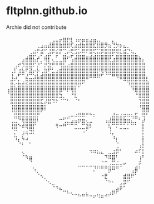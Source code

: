 # fltplnn.github.io
Archie did not contribute


⠀⠀⠀⠀⠀⠀⠀⠀⠀⠀⠀⠀⢀⣀⡤⣶⡶⡆⢠⡤⣤⣤⣠⣤⣀⠀⠀⠀⡀⠀⠀⠀⠀⠀⠀⠀⠀⠀
⠀⠀⠀⠀⠀⠀⠀⠀⢀⣠⣤⣼⣿⣿⣷⣿⣿⢏⣴⣾⣷⣿⣿⣏⣿⣿⡻⣦⢙⡳⡦⣄⡀⠀⠀⠀⠀⠀
⠀⠀⠀⠀⠀⠀⢀⣴⠟⣾⠋⣸⡿⣮⡟⢉⡴⢟⣫⡥⠿⠟⣿⢏⣭⡿⣿⣿⡿⢿⣇⣾⡙⢦⡀⠀⠀⠀
⠀⠀⠀⠀⢀⣴⣿⣏⡴⠁⣾⡏⡀⠋⠀⣿⠖⢋⣼⣿⣿⣶⣾⣾⣿⣿⣿⡿⢡⣿⣿⣿⣿⣿⣿⣦⡀⠀
⠀⠀⢀⡴⢻⣿⣿⡟⡱⠃⡾⣳⠾⠿⢿⣏⣠⣾⣿⣿⣿⣿⣿⣿⣿⣿⣿⣿⣿⣿⣿⣿⣿⣿⣿⣿⣷⠀
⠀⢀⡏⢰⣧⠟⣽⡤⡧⢀⣷⠟⣃⣠⣾⣿⣿⣿⣿⣿⣿⣿⣿⣿⡿⢿⢿⣿⣿⣿⣿⣿⣿⣿⣿⣿⣿⠀
⠀⢸⣠⠋⠉⣜⣉⣱⣧⣾⣿⣿⣿⣿⣿⣿⣿⣿⣿⣿⣿⣿⠿⠿⠿⠋⠈⠉⠛⠻⣿⣿⣿⣿⣿⣿⣿⡄
⠀⣿⡡⣧⣴⣟⣿⣿⣿⣿⣿⣿⣿⣿⣿⣿⣿⣿⣿⣿⠟⠀⠀⠀⠀⠀⠀⠀⠀⠀⠀⠉⢻⣿⣿⣿⣿⣷
⢠⣿⣷⣿⣿⣿⣿⣿⣿⣿⣿⣿⣿⣿⣿⠿⡿⢿⡇⠁⠀⠀⠀⠀⠀⠀⠀⠀⠀⠀⠀⠀⠀⠹⣿⣿⣿⣿
⠈⣿⣿⣿⣿⣿⣿⣿⣿⣿⣿⣿⣿⣿⣳⡀⠀⠘⣇⠀⠀⠀⠀⠀⠀⠀⠀⠀⠀⠀⠀⠀⠀⠀⠘⣿⣿⣿
⠀⣿⣿⣿⣿⣿⣿⣿⣿⣏⡼⣿⠹⠗⠈⠉⠃⠀⠈⠃⠀⠀⠀⠀⠀⠀⠀⠀⠀⠀⠀⠀⠀⠀⠀⢹⣿⣿
⠀⢸⣿⣿⣿⣿⣿⣿⣿⣿⡇⠀⠀⠀⠀⠀⠀⠀⠀⠀⠀⠀⠀⠀⠀⠀⠀⠀⠀⠀⠀⠀⠀⠀⠀⠘⣿⣿
⠀⠈⣿⣿⣿⣿⣿⣿⡿⠁⠀⠀⠀⠀⠀⠀⢀⣀⣠⣶⣶⠶⠦⡄⠀⠀⠀⠀⣰⣤⣠⣤⣤⣄⣖⠀⣿⠏
⠀⢀⣉⠙⢿⣿⣿⣿⠇⠀⠀⠀⠀⠀⠒⢋⣉⣠⣤⡶⣶⢄⣀⠀⠀⠀⢠⣼⣿⣿⣿⣷⣶⣌⡉⠃⡼⠀
⠀⢸⣿⠑⠾⢿⣿⡏⠀⠀⠀⠀⠀⠻⠒⠛⠉⠉⣉⣀⣉⣽⠇⠀⠀⠀⠀⢧⠉⠍⣉⣁⡁⠉⠁⠀⡇⠀
⠀⠀⡍⠀⣰⢶⠽⠇⠀⠀⠀⠀⠀⠀⠀⠀⠀⠀⠀⠀⠐⠁⠀⠀⠀⠀⠀⠸⡄⠀⠀⠀⠀⠀⠀⠀⡇⠀
⠀⠀⠹⡄⠳⠴⠀⠀⠀⠀⠀⠀⠀⠀⠀⠀⠀⠀⠀⠀⠀⠀⠀⠀⠀⠀⠀⠀⠘⡆⠀⠀⠀⠀⠀⠀⡇⠀
⠀⠀⠀⠈⠃⠀⠁⠀⠀⠀⠀⠀⠀⠀⠀⠀⠀⠀⠀⠀⠀⠀⠀⠀⠀⠀⠀⠀⠀⢈⠀⠀⠀⠀⠀⢠⡇⠀
⠀⠀⠀⠀⢄⠀⠀⠀⠀⠀⠀⠀⠀⠀⠀⠀⠀⠀⠀⠀⠀⠀⠲⠶⣦⣄⠀⣀⣰⡿⠃⠀⠀⠀⠴⠏⡇⠀
⠀⠀⠀⠀⠈⠳⣶⠀⠀⠀⠀⠀⠀⠀⠀⠀⠀⠀⠀⠀⠀⠀⠀⠀⠀⠀⠙⠿⣿⠃⠀⠀⠀⠀⠀⢰⠃⠀
⠀⠀⠀⠀⠀⠀⠈⠀⠀⠀⠀⠀⠀⠀⠀⠀⠀⠀⠀⣀⣀⣀⣀⣀⣀⣈⣉⣠⣭⣬⣤⠖⠀⠀⢀⡟⠀⠀
⠀⠀⠀⠀⠀⠀⠀⠱⡀⠀⠀⠀⠀⠀⠀⠀⠀⠀⠀⠀⠀⠀⠀⠌⠉⠉⠉⡿⠛⠉⠀⠀⠀⢠⡿⠁⠀⠀
⠀⠀⠀⠀⠀⠀⠀⠀⠈⠢⡀⠀⠀⠀⠀⠀⠀⠀⠀⠀⠀⠀⠀⠀⠀⠐⣟⠀⠀⠀⠀⣾⣿⠟⠁⠀⠀⠀
⠀⠀⠀⠀⠀⠀⠀⠀⠀⠀⠈⠢⣀⠀⠀⠀⠀⠀⠀⠀⠀⠀⠀⠀⠀⠀⠈⠓⠂⠀⣠⡿⠋⠀⠀⠀⠀⠀
⠀⠀⠀⠀⠀⠀⠀⠀⠀⠀⠀⠀⠈⠙⠦⣀⡀⠀⠀⠀⠀⠀⠀⠀⠀⠀⠀⠀⣀⣴⠟⠁⠀⠀⠀⠀⠀⠀
⠀⠀⠀⠀⠀⠀⠀⠀⠀⠀⠀⠀⠀⠀⠀⠀⠉⠑⠒⠦⠶⠷⠤⡤⢶⣤⠴⠞⠋⠁⠀⠀⠀⠀⠀⠀⠀⠀
